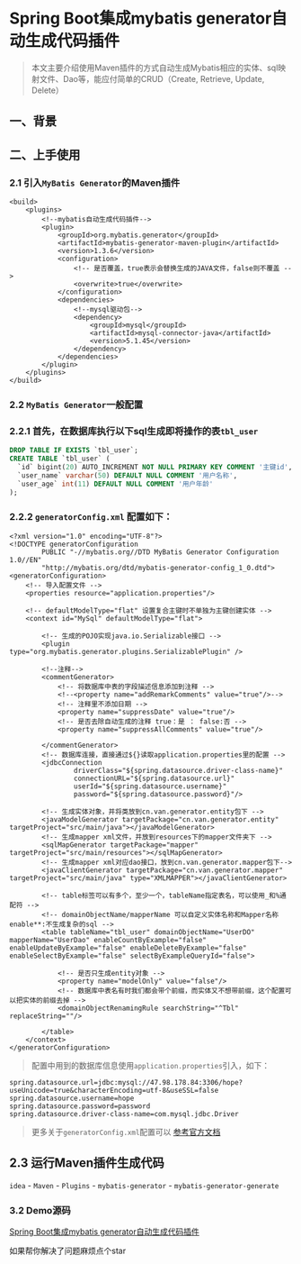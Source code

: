 # Spring Boot集成mybatis generator自动生成代码插件

> 本文主要介绍使用Maven插件的方式自动生成Mybatis相应的实体、sql映射文件、Dao等，能应付简单的CRUD（Create, Retrieve, Update, Delete）


## 一、背景


## 二、上手使用

### 2.1 引入`MyBatis Generator`的Maven插件

```
<build>
    <plugins>
        <!--mybatis自动生成代码插件-->
        <plugin>
            <groupId>org.mybatis.generator</groupId>
            <artifactId>mybatis-generator-maven-plugin</artifactId>
            <version>1.3.6</version>
            <configuration>
                <!-- 是否覆盖，true表示会替换生成的JAVA文件，false则不覆盖 -->
                <overwrite>true</overwrite>
            </configuration>
            <dependencies>
                <!--mysql驱动包-->
                <dependency>
                    <groupId>mysql</groupId>
                    <artifactId>mysql-connector-java</artifactId>
                    <version>5.1.45</version>
                </dependency>
            </dependencies>
        </plugin>
    </plugins>
</build>
```

### 2.2 `MyBatis Generator`一般配置


### 2.2.1 首先，在数据库执行以下sql生成即将操作的表`tbl_user`

```sql
DROP TABLE IF EXISTS `tbl_user`;
CREATE TABLE `tbl_user` (
  `id` bigint(20) AUTO_INCREMENT NOT NULL PRIMARY KEY COMMENT '主键id',
  `user_name` varchar(50) DEFAULT NULL COMMENT '用户名称',
  `user_age` int(11) DEFAULT NULL COMMENT '用户年龄'
);
```

### 2.2.2 `generatorConfig.xml` 配置如下：

```
<?xml version="1.0" encoding="UTF-8"?>
<!DOCTYPE generatorConfiguration
        PUBLIC "-//mybatis.org//DTD MyBatis Generator Configuration 1.0//EN"
        "http://mybatis.org/dtd/mybatis-generator-config_1_0.dtd">
<generatorConfiguration>
    <!-- 导入配置文件 -->
    <properties resource="application.properties"/>

    <!-- defaultModelType="flat" 设置复合主键时不单独为主键创建实体 -->
    <context id="MySql" defaultModelType="flat">

        <!-- 生成的POJO实现java.io.Serializable接口 -->
        <plugin type="org.mybatis.generator.plugins.SerializablePlugin" />

        <!--注释-->
        <commentGenerator>
            <!-- 将数据库中表的字段描述信息添加到注释 -->
            <!--<property name="addRemarkComments" value="true"/>-->
            <!-- 注释里不添加日期 -->
            <property name="suppressDate" value="true"/>
            <!-- 是否去除自动生成的注释 true：是 ： false:否 -->
            <property name="suppressAllComments" value="true"/>

        </commentGenerator>
        <!-- 数据库连接，直接通过${}读取application.properties里的配置 -->
        <jdbcConnection
                driverClass="${spring.datasource.driver-class-name}"
                connectionURL="${spring.datasource.url}"
                userId="${spring.datasource.username}"
                password="${spring.datasource.password}"/>

        <!-- 生成实体对象，并将类放到cn.van.generator.entity包下 -->
        <javaModelGenerator targetPackage="cn.van.generator.entity" targetProject="src/main/java"></javaModelGenerator>
        <!-- 生成mapper xml文件，并放到resources下的mapper文件夹下 -->
        <sqlMapGenerator targetPackage="mapper"  targetProject="src/main/resources"></sqlMapGenerator>
        <!-- 生成mapper xml对应dao接口，放到cn.van.generator.mapper包下-->
        <javaClientGenerator targetPackage="cn.van.generator.mapper" targetProject="src/main/java" type="XMLMAPPER"></javaClientGenerator>

        <!-- table标签可以有多个，至少一个，tableName指定表名，可以使用_和%通配符 -->
        <!-- domainObjectName/mapperName 可以自定义实体名称和Mapper名称 enable**:不生成复杂的sql -->
        <table tableName="tbl_user" domainObjectName="UserDO" mapperName="UserDao" enableCountByExample="false" enableUpdateByExample="false" enableDeleteByExample="false" enableSelectByExample="false" selectByExampleQueryId="false">

            <!-- 是否只生成entity对象 -->
            <property name="modelOnly" value="false"/>
            <!-- 数据库中表名有时我们都会带个前缀，而实体又不想带前缀，这个配置可以把实体的前缀去掉 -->
            <domainObjectRenamingRule searchString="^Tbl" replaceString=""/>

        </table>
    </context>
</generatorConfiguration>
```

> 配置中用到的数据库信息使用`application.properties`引入，如下：

```
spring.datasource.url=jdbc:mysql://47.98.178.84:3306/hope?useUnicode=true&characterEncoding=utf-8&useSSL=false
spring.datasource.username=hope
spring.datasource.password=password
spring.datasource.driver-class-name=com.mysql.jdbc.Driver
```

> 更多关于`generatorConfig.xml`配置可以 [参考官方文档](http://www.mybatis.org/generator/configreference/xmlconfig.html)

## 2.3 运行Maven插件生成代码

`idea` - `Maven` - `Plugins` - `mybatis-generator` - `mybatis-generator-generate`

### 3.2 Demo源码

[Spring Boot集成mybatis generator自动生成代码插件](https://github.com/vanDusty/SpringBoot-Home/tree/master/springboot-demo-generator)

如果帮你解决了问题麻烦点个star